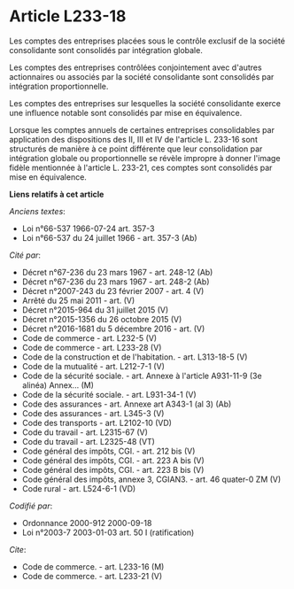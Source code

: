 # Article L233-18

Les comptes des entreprises placées sous le contrôle exclusif de la société consolidante sont consolidés par intégration
globale.

Les comptes des entreprises contrôlées conjointement avec d'autres actionnaires ou associés par la société consolidante sont
consolidés par intégration proportionnelle.

Les comptes des entreprises sur lesquelles la société consolidante exerce une influence notable sont consolidés par mise en
équivalence.

Lorsque les comptes annuels de certaines entreprises consolidables par application des dispositions des II, III et IV de
l'article L. 233-16 sont structurés de manière à ce point différente que leur consolidation par intégration globale ou
proportionnelle se révèle impropre à donner l'image fidèle mentionnée à l'article L. 233-21, ces comptes sont consolidés par
mise en équivalence.

**Liens relatifs à cet article**

_Anciens textes_:

  - Loi n°66-537 1966-07-24 art. 357-3
  - Loi n°66-537 du 24 juillet 1966 - art. 357-3 (Ab)

_Cité par_:

  - Décret n°67-236 du 23 mars 1967 - art. 248-12 (Ab)
  - Décret n°67-236 du 23 mars 1967 - art. 248-2 (Ab)
  - Décret  n°2007-243 du 23 février 2007 - art. 4 (V)
  - Arrêté du 25 mai 2011 - art. (V)
  - Décret n°2015-964 du 31 juillet 2015 (V)
  - Décret n°2015-1356 du 26 octobre 2015 (V)
  - Décret n°2016-1681 du 5 décembre 2016 - art. (V)
  - Code de commerce - art. L232-5 (V)
  - Code de commerce - art. L233-28 (V)
  - Code de la construction et de l'habitation. - art. L313-18-5 (V)
  - Code de la mutualité - art. L212-7-1 (V)
  - Code de la sécurité sociale. - art. Annexe à l'article A931-11-9 (3e alinéa)  Annex... (M)
  - Code de la sécurité sociale. - art. L931-34-1 (V)
  - Code des assurances - art. Annexe art A343-1 (al 3) (Ab)
  - Code des assurances - art. L345-3 (V)
  - Code des transports - art. L2102-10 (VD)
  - Code du travail - art. L2315-67 (V)
  - Code du travail - art. L2325-48 (VT)
  - Code général des impôts, CGI. - art. 212 bis (V)
  - Code général des impôts, CGI. - art. 223 A bis (V)
  - Code général des impôts, CGI. - art. 223 B bis (V)
  - Code général des impôts, annexe 3, CGIAN3. - art. 46 quater-0 ZM (V)
  - Code rural - art. L524-6-1 (VD)

_Codifié par_:

  - Ordonnance 2000-912 2000-09-18
  - Loi n°2003-7 2003-01-03 art. 50 I (ratification)

_Cite_:

  - Code de commerce. - art. L233-16 (M)
  - Code de commerce. - art. L233-21 (V)
